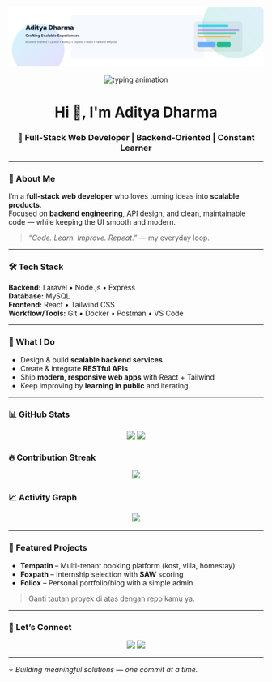 <!-- Banner: auto switch light/dark -->
<p align="center">
  <picture>
    <source media="(prefers-color-scheme: dark)" srcset="assets/banner-dark.svg" />
    <source media="(prefers-color-scheme: light)" srcset="assets/banner-light.svg" />
    <img alt="Aditya Dharma — Full-Stack Creative" src="assets/banner-light.svg">
  </picture>
</p>

<!-- Typing animation -->
<p align="center">
  <img src="https://readme-typing-svg.demolab.com?font=Fira+Code&size=20&pause=1200&center=true&vCenter=true&width=700&lines=Full-stack+developer+with+a+backend+heart;Laravel+%7C+Node.js+%7C+Express+%7C+React+%7C+Tailwind;MySQL+%7C+RESTful+APIs+%7C+Clean+Architecture;Build.+Learn.+Ship.+Repeat." alt="typing animation" />
</p>

<h1 align="center">Hi 👋, I'm Aditya Dharma</h1>
<h3 align="center">🚀 Full-Stack Web Developer | Backend-Oriented | Constant Learner</h3>

---

### 🧠 About Me
I’m a **full-stack web developer** who loves turning ideas into **scalable products**.  
Focused on **backend engineering**, API design, and clean, maintainable code — while keeping the UI smooth and modern.

> *“Code. Learn. Improve. Repeat.”* — my everyday loop.

---

### 🛠️ Tech Stack
**Backend:** Laravel • Node.js • Express  
**Database:** MySQL  
**Frontend:** React • Tailwind CSS  
**Workflow/Tools:** Git • Docker • Postman • VS Code

---

### 🌟 What I Do
- Design & build **scalable backend services**
- Create & integrate **RESTful APIs**
- Ship **modern, responsive web apps** with React + Tailwind
- Keep improving by **learning in public** and iterating

---

### 📊 GitHub Stats
<p align="center">
  <img height="165" src="https://github-readme-stats.vercel.app/api?username=YOUR_GITHUB_USERNAME&show_icons=true&theme=tokyonight" />
  <img height="165" src="https://github-readme-stats.vercel.app/api/top-langs/?username=YOUR_GITHUB_USERNAME&layout=compact&theme=tokyonight" />
</p>

### 🔥 Contribution Streak
<p align="center">
  <img src="https://github-readme-streak-stats.herokuapp.com/?user=YOUR_GITHUB_USERNAME&theme=tokyonight" />
</p>

### 📈 Activity Graph
<p align="center">
  <img src="https://github-readme-activity-graph.vercel.app/graph?username=YOUR_GITHUB_USERNAME&theme=tokyo-night" />
</p>

---

### 🚀 Featured Projects
- **Tempatin** – Multi-tenant booking platform (kost, villa, homestay)  
- **Foxpath** – Internship selection with **SAW** scoring  
- **Foliox** – Personal portfolio/blog with a simple admin

> Ganti tautan proyek di atas dengan repo kamu ya.

---

### 🤝 Let’s Connect
<p align="center">
  <a href="https://linkedin.com/in/YOUR_LINKEDIN"><img src="https://img.shields.io/badge/LinkedIn-0077B5?style=for-the-badge&logo=linkedin&logoColor=white"/></a>
  <a href="mailto:YOUR_EMAIL"><img src="https://img.shields.io/badge/Email-D14836?style=for-the-badge&logo=gmail&logoColor=white"/></a>
</p>

---

⭐ *Building meaningful solutions — one commit at a time.*
